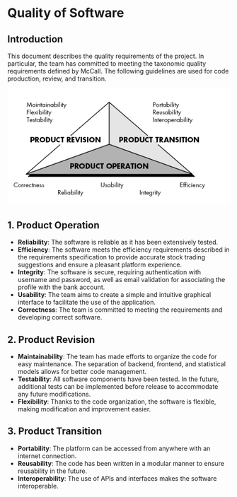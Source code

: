 # Quality of Software

## Introduction
This document describes the quality requirements of the project. In particular, the team has committed to meeting the taxonomic quality requirements defined by McCall. The following guidelines are used for code production, review, and transition.

![Quality of Software](./asset/quality%20of%20software.PNG)

## 1. Product Operation
- **Reliability**: The software is reliable as it has been extensively tested.
- **Efficiency**: The software meets the efficiency requirements described in the requirements specification to provide accurate stock trading suggestions and ensure a pleasant platform experience.
- **Integrity**: The software is secure, requiring authentication with username and password, as well as email validation for associating the profile with the bank account.
- **Usability**: The team aims to create a simple and intuitive graphical interface to facilitate the use of the application.
- **Correctness**: The team is committed to meeting the requirements and developing correct software.

## 2. Product Revision
- **Maintainability**: The team has made efforts to organize the code for easy maintenance. The separation of backend, frontend, and statistical models allows for better code management.
- **Testability**: All software components have been tested. In the future, additional tests can be implemented before release to accommodate any future modifications.
- **Flexibility**: Thanks to the code organization, the software is flexible, making modification and improvement easier.

## 3. Product Transition
- **Portability**: The platform can be accessed from anywhere with an internet connection.
- **Reusability**: The code has been written in a modular manner to ensure reusability in the future.
- **Interoperability**: The use of APIs and interfaces makes the software interoperable.


